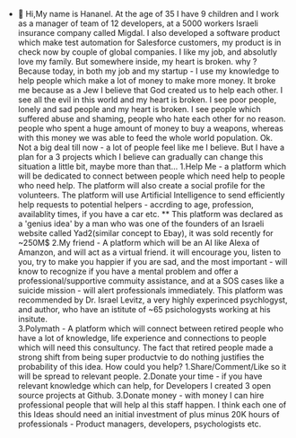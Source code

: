 - 👋 Hi,My name is Hananel.
At the age of 35 I have 9 children and I work as a manager of team of 12 developers, at a 5000 workers Israeli insurance company called Migdal. 
I also developed a software product which make test automation for Salesforce customers, my product is in check now by couple of global companies. 
I like my job, and absolutly love my family.
But somewhere inside, my heart is broken. why ? 
Because today, in both my job and my startup - I use my knowledge to help people which make a lot of money to make more money. It broke me because as a Jew I believe that God created us to help each other. 
I see all the evil in this world and my heart is broken.
I see poor people, lonely and sad people and my heart is broken.
I see people which suffered abuse and shaming, people who hate each other for no reason.
people who spent a huge amount of money to buy a weapons, whereas with this money we was able to feed the whole world population.
Ok. Not a big deal till now - a lot of people feel like me I believe.
But I have a plan for a 3 projects which I believe can gradually can change this situation a little bit, maybe more than that...
1.Help Me - a platform which will be dedicated to connect between people which need help to people who need help. The platform will also create a social profile for the volunteers. The platform will use Artificial Intelligence to send efficiently help requests to potential helpers - accrding to age, profession, availablity times, if you have a car etc.
** This platform was declared as a 'genius idea' by a man who was one of the founders of an Israeli website called Yad2(similar concept to Ebay), it was sold recently for ~250M$
2.My friend - A platform which will be an AI like Alexa of Amanzon, and will act as a virtual friend. it will encourage you, listen to you, try to make you happier if you are sad, and the most important - will know to recognize if you have a mental problem and offer a professional/supportive commuity assistance, and at a SOS cases like a suicide mission - will alert professionals immediately.
This platform was recommended by Dr. Israel Levitz, a very highly experinced psychlogyst, and author, who have an istitute of ~65 psichologysts working at his insitute.  
3.Polymath - A platform which will connect between retired people who have a lot of knowledge, life experience and connections to people which will need this consultuncy. The fact that retired people made a strong shift from being super productvie to do nothing  justifies the probability of this idea.
How could you help? 
1.Share/Comment/Like so it will be spread to relevant people.
2.Donate your time - if you have relevant knowledge which can help, for Developers I created 3 open source projects at Github. 
3.Donate money - with money I can hire professional people that will help al this staff happen.
I think each one of this Ideas should need an initial investment of plus minus 20K hours of professionals - Product managers, developers, psychologists etc. 
